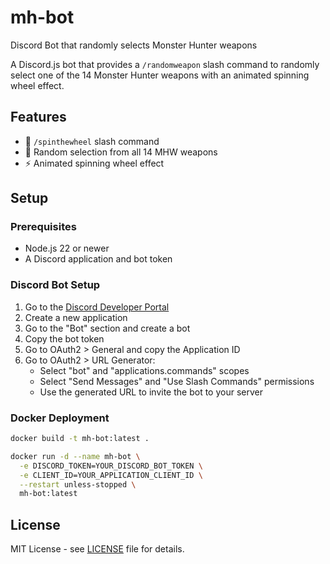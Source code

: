 # mh-bot

Discord Bot that randomly selects Monster Hunter weapons

A Discord.js bot that provides a `/randomweapon` slash command to randomly select one of the 14 Monster Hunter weapons with an animated spinning wheel effect.

## Features

- 🎲 `/spinthewheel` slash command
- 🎯 Random selection from all 14 MHW weapons
- ⚡ Animated spinning wheel effect

## Setup

### Prerequisites

- Node.js 22 or newer
- A Discord application and bot token

### Discord Bot Setup

1. Go to the [Discord Developer Portal](https://discord.com/developers/applications)
2. Create a new application
3. Go to the "Bot" section and create a bot
4. Copy the bot token
5. Go to OAuth2 > General and copy the Application ID
6. Go to OAuth2 > URL Generator:
   - Select "bot" and "applications.commands" scopes
   - Select "Send Messages" and "Use Slash Commands" permissions
   - Use the generated URL to invite the bot to your server

### Docker Deployment

```bash
docker build -t mh-bot:latest .
```

```bash
docker run -d --name mh-bot \
  -e DISCORD_TOKEN=YOUR_DISCORD_BOT_TOKEN \
  -e CLIENT_ID=YOUR_APPLICATION_CLIENT_ID \
  --restart unless-stopped \
  mh-bot:latest
```

## License

MIT License - see [LICENSE](LICENSE) file for details.
